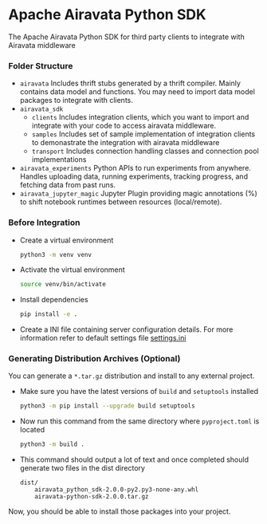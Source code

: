 # Apache Airavata Python SDK

The Apache Airavata Python SDK for third party clients to integrate with Airavata middleware

### Folder Structure
- `airavata`
  Includes thrift stubs generated by a thrift compiler.
  Mainly contains data model and functions.
  You may need to import data model packages to integrate with clients.
- `airavata_sdk`
  - `clients`
    Includes integration clients, which you want to import and integrate with your code to access airavata middleware.
  - `samples`
    Includes set of sample implementation of integration clients to demonastrate the integration with airavata middleware
  - `transport`
    Includes connection handling classes and connection pool implementations
- `airavata_experiments`
  Python APIs to run experiments from anywhere.
  Handles uploading data, running experiments, tracking progress, and fetching data from past runs.
- `airavata_jupyter_magic`
  Jupyter Plugin providing magic annotations (%) to shift notebook runtimes between resources (local/remote).

### Before Integration

- Create a virtual environment
  ```bash
  python3 -m venv venv
  ```
- Activate the virtual environment
  ```bash
  source venv/bin/activate
  ```
- Install dependencies
  ```bash
  pip install -e .
  ```
- Create a INI file containing server configuration details. For more information refer to default settings file
  [settings.ini](airavata_sdk/transport/settings.ini)

### Generating Distribution Archives (Optional)

You can generate a `*.tar.gz` distribution and install to any external project.
- Make sure you have the latest versions of `build` and `setuptools` installed
  ```bash
  python3 -m pip install --upgrade build setuptools
  ```
- Now run this command from the same directory where `pyproject.toml` is located
  ```bash
  python3 -m build .
  ```
- This command should output a lot of text and once completed should generate two files in the dist directory
  ```
  dist/
      airavata_python_sdk-2.0.0-py2.py3-none-any.whl
      airavata-python-sdk-2.0.0.tar.gz
  ```

Now, you should be able to install those packages into your project.